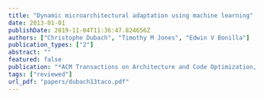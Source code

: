 ```yaml
---
title: "Dynamic microarchitectural adaptation using machine learning"
date: 2013-01-01
publishDate: 2019-11-04T11:36:47.824656Z
authors: ["Christophe Dubach", "Timothy M Jones", "Edwin V Bonilla"]
publication_types: ["2"]
abstract: ""
featured: false
publication: "*ACM Transactions on Architecture and Code Optimization, <span style=\"font-weight:bold;color:black\">ACM TACO</span>*"
tags: ["reviewed"]
url_pdf: "papers/dubach13taco.pdf"
---
```


